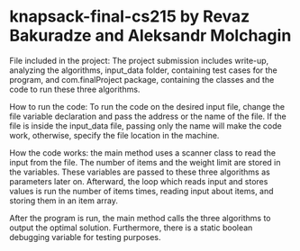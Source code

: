 # knapsack-final-cs215 by Revaz Bakuradze and Aleksandr Molchagin

File included in the project: The project submission includes write-up, analyzing the algorithms, input_data folder, containing test cases for the program, and com.finalProject package, containing the classes and the code to run these three algorithms.

How to run the code: To run the code on the desired input file, change the file variable declaration and pass the address or the name of the file. If the file is inside the input_data file, passing only the name will make the code work, otherwise, specify the file location in the machine. 

How the code works: the main method uses a scanner class to read the input from the file. The number of items and the weight limit are stored in the variables. These variables are passed to these three algorithms as parameters later on. Afterward, the loop which reads input and stores values is run the number of items times, reading input about items, and storing them in an item array.

After the program is run,  the main method calls the three algorithms to output the optimal solution. Furthermore, there is a static boolean debugging variable for testing purposes. 